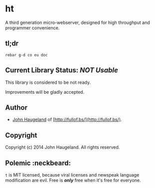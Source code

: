 ht
==

A third generation micro-webserver, designed for high throughput and programmer convenience.





tl;dr
-----

`rebar g-d co eu doc`





Current Library Status: *NOT Usable*
------------------------------------

This library is considered to be not ready.

Improvements will be gladly accepted.





Author
------

* [John Haugeland](mailto:stonecypher@gmail.com) of [http://fullof.bs/](http://fullof.bs/).





Copyright
---------

Copyright (c) 2014 John Haugeland.  All rights reserved.





Polemic :neckbeard:
-------------------

`t` is MIT licensed, because viral licenses and newspeak language modification are evil.  Free is ***only*** free when it's free for everyone.
